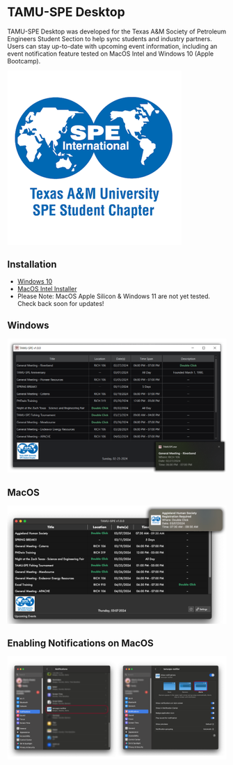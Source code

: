 # TAMU-SPE Desktop
TAMU-SPE Desktop was developed for the Texas A&M Society of Petroleum Engineers Student Section to help sync students and industry partners. Users can stay up-to-date with upcoming event information, including an event notification feature tested on MacOS Intel and Windows 10 (Apple Bootcamp).

![TAMUSPE Desktop](images/SPE_A_M_RGB_square.png)

## Installation
- [Windows 10]()
- [MacOS Intel Installer](https://pub-58bc52c7aeb14c7993e4f6b166e44c74.r2.dev/TAMU-SPE.dmg)
- Please Note: MacOS Apple Silicon & Windows 11 are not yet tested. Check back soon for updates!

## Windows

![MacOS Notifications](images/Windows.png)

## MacOS

![MacOS Notifications](images/Mac.png)

## Enabling Notifications on MacOS

![MacOS Notifications](images/MacNotif.png)

